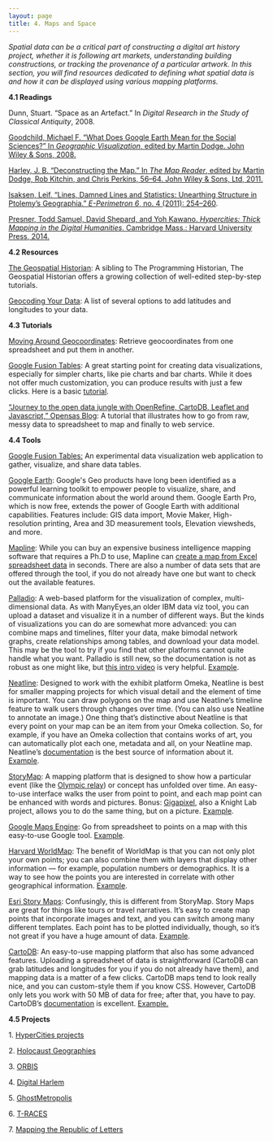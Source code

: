 ```yaml
---
layout: page
title: 4. Maps and Space
---
```

*Spatial data can be a critical part of constructing a digital art history project, whether it is following art markets, understanding building constructions, or tracking the provenance of a particular artwork. In this section, you will find resources dedicated to defining what spatial data is and how it can be displayed using various mapping platforms.*

**4.1 Readings**

Dunn, Stuart. “Space as an Artefact.” In *Digital Research in the Study of Classical Antiquity*, 2008.

[Goodchild, Michael F. “What Does Google Earth Mean for the Social Sciences?” In *Geographic Visualization*, edited by Martin Dodge. John Wiley & Sons, 2008.](https://ccle.ucla.edu/course/view/dah2015summer?section=6)

[Harley, J. B. “Deconstructing the Map.” In *The Map Reader*, edited by Martin Dodge, Rob Kitchin, and Chris Perkins, 56–64. John Wiley & Sons, Ltd, 2011. ](http://onlinelibrary.wiley.com/doi/10.1002/9780470979587.ch8/summary)

[Isaksen, Leif. “Lines, Damned Lines and Statistics: Unearthing Structure in Ptolemy’s Geographia.” *E-Perimetron 6*, no. 4 (2011): 254–260](http://www.e-perimetron.org/Vol_6_4/Isaksen.pdf).

[Presner, Todd Samuel, David Shepard, and Yoh Kawano. *Hypercities: Thick Mapping in the Digital Humanities*. Cambridge Mass.: Harvard University Press, 2014.](https://ccle.ucla.edu/course/view/dah2015summer?section=6)

**4.2 Resources**

[The Geospatial Historian](http://geospatialhistorian.wordpress.com/): A sibling to The Programming Historian, The Geospatial Historian offers a growing collection of well-edited step-by-step tutorials.

[Geocoding Your Data](http://miriamposner.com/dh101f15/index.php/tutorials-and-resources/mapping/): A list of several options to add latitudes and longitudes to your data.

**4.3 Tutorials**

[Moving Around Geocoordinates](http://miriamposner.com/dh101f15/index.php/tutorials-and-resources/mapping/retrieve-geocoordinates-from-one-spreadsheet-and-put-them-in-another/): Retrieve geocoordinates from one spreadsheet and put them in another.

[Google Fusion Tables](https://support.google.com/fusiontables/answer/2571232): A great starting point for creating data visualizations, especially for simpler charts, like pie charts and bar charts. While it does not offer much customization, you can produce results with just a few clicks. Here is a basic [tutorial](http://miriamposner.com/blog/google-fusion-table-basics-with-ius-cushman-collection/).

[“Journey to the open data jungle with OpenRefine, CartoDB, Leaflet and Javascript,” Opensas Blog](https://opensas.wordpress.com/2013/06/27/journey-to-the-open-data-jungle-with-openrefine-cartodb-leaflet-and-javascript/): A tutorial that illustrates how to go from raw, messy data to spreadsheet to map and finally to web service.

**4.4 Tools**

[Google Fusion Tables:](https://sites.google.com/site/fusiontablestalks/stories) An experimental data visualization web application to gather, visualize, and share data tables.

[Google Earth](http://www.google.com/earth/): Google's Geo products have long been identified as a powerful learning toolkit to empower people to visualize, share, and communicate information about the world around them. Google Earth Pro, which is now free, extends the power of Google Earth with additional capabilities. Features include: GIS data import, Movie Maker, High-resolution printing, Area and 3D measurement tools, Elevation viewsheds, and more.

[Mapline](https://mapline.com/category/blog/): While you can buy an expensive business intelligence mapping software that requires a Ph.D to use, Mapline can [create a map from Excel spreadsheet data](https://mapline.com/create-a-map-from-excel-spreadsheet-data/) in seconds. There are also a number of data sets that are offered through the tool, if you do not already have one but want to check out the available features.

[Palladio](http://palladio.designhumanities.org/): A web-based platform for the visualization of complex, multi-dimensional data. As with ManyEyes,an older IBM data viz tool, you can upload a dataset and visualize it in a number of different ways. But the kinds of visualizations you can do are somewhat more advanced: you can combine maps and timelines, filter your data, make bimodal network graphs, create relationships among tables, and download your data model. This may be the tool to try if you find that other platforms cannot quite handle what you want. Palladio is still new, so the documentation is not as robust as one might like, but [this intro video](http://hdlab.stanford.edu/lab-notebook/palladio/2014/06/20/full-video-tutorial/)
is very helpful. [Example](http://ricedh.github.io/01-palladio.html).

[Neatline](http://neatline.org/): Designed to work with the exhibit platform Omeka, Neatline is best for smaller mapping projects for which visual detail and the element of time is important. You can draw polygons on the map and use Neatline’s timeline feature to walk users through changes over time. (You can also use Neatline to annotate an image.) One thing that’s distinctive about Neatline is that every point on your map can be an item from your Omeka collection. So, for example, if you have an Omeka collection that contains works of art, you can automatically plot each one, metadata and all, on your Neatline map. Neatline’s [documentation](http://docs.neatline.org/) is the best source of information about it. [Example](http://ibnjubayr.lib.virginia.edu/view-exhibits).

[StoryMap](http://storymap.knightlab.com/): A mapping platform that is designed to show how a particular event (like the [Olympic relay](http://storymap.knightlab.com/examples/sochi-2014-olympic-torch-relay.html)) or concept has unfolded over time. An easy-to-use interface walks the user from point to point, and each map point can be enhanced with words and pictures. Bonus: [Gigapixel](http://storymap.knightlab.com/gigapixel.html), also a Knight Lab project, allows you to do the same thing, but on a picture. [Example](http://nps.maps.arcgis.com/apps/MapTour/index.html?appid=ed4298bcae2d48cc905a3491c16ca417&webmap=ea9fad7f1d6148a8bf5afc44c3662ae0).

[Google Maps Engine](https://mapsengine.google.com/map/): Go from spreadsheet to points on a map with this easy-to-use Google tool. [Example](https://mapsengine.google.com/map/embed?mid=zhuiTwVccKcw.kWvH6mZ0TfQI).

[Harvard WorldMap](http://worldmap.harvard.edu/): The benefit of WorldMap is that you can not only plot your own points; you can also combine them with layers that display other information — for example, population numbers or demographics. It is a way to see how the points you are interested in correlate with other geographical information. [Example](http://worldmap.harvard.edu/digitalJC/).

[Esri Story Maps](http://storymaps.arcgis.com/en/): Confusingly, this is different from StoryMap. Story Maps are great for things like tours or travel narratives. It’s easy to create map points that incorporate images and text, and you can switch among many different templates. Each point has to be plotted individually, though, so it’s not great if you have a huge amount of data. [Example](http://story.maps.arcgis.com/apps/MapTour/?appid=d5b2c90d8a53466f9c3efb0f25d13325).

[CartoDB](http://cartodb.com/): An easy-to-use mapping platform that also has some advanced features. Uploading a spreadsheet of data is straightforward (CartoDB can grab latitudes and longitudes for you if you do not already have them), and mapping data is a matter of a few clicks. CartoDB maps tend to look really nice, and you can custom-style them if you know CSS. However, CartoDB only lets you work with 50 MB of data for free; after that, you have to pay. CartoDB’s [documentation](http://cartodb.com/docs) is excellent. [Example.](http://www.afdc.energy.gov/locator/stations/)

**4.5 Projects**

1\. [HyperCities projects](http://thebook.hypercities.com/)

2\. [Holocaust Geographies](http://www.stanford.edu/group/spatialhistory/cgi-bin/site/project.php?id=1015)

3\. [ORBIS](http://orbis.stanford.edu/)

4\. [Digital Harlem](http://heur-db-pro-1.ucc.usyd.edu.au/HEURIST/harlem/)

5\. [GhostMetropolis](http://hypercities.com/blog/2009/07/30/featured-collection-ghost-metropolis/)

6\. [T-RACES](http://salt.unc.edu/T-RACES/)

7\. [Mapping the Republic of Letters](http://republicofletters.stanford.edu/)
